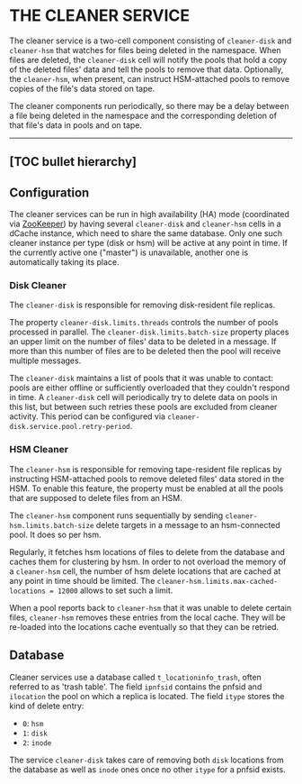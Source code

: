 THE CLEANER SERVICE
==================================

The cleaner service is a two-cell component consisting of `cleaner-disk` and `cleaner-hsm` that watches for files being deleted in the namespace. When files are deleted, the `cleaner-disk` cell will notify the pools that hold a copy of the deleted files' data and tell the pools to remove that data. Optionally, the `cleaner-hsm`, when present, can instruct HSM-attached pools to remove copies of the file's data stored on tape.

The cleaner components run periodically, so there may be a delay between a file being deleted in the namespace and the corresponding deletion of that file's data in pools and on tape.

-----
[TOC bullet hierarchy]
-----

## Configuration

The cleaner services can be run in high availability (HA) mode (coordinated via [ZooKeeper](config-zookeeper.md)) by having several `cleaner-disk` and `cleaner-hsm` cells in a dCache instance, which need to share the same database. Only one such cleaner instance per type (disk or hsm) will be active at any point in time. If the currently active one ("master") is unavailable, another one is automatically taking its place.

### Disk Cleaner

The `cleaner-disk` is responsible for removing disk-resident file replicas.

The property `cleaner-disk.limits.threads` controls the number of pools processed in parallel.
The `cleaner-disk.limits.batch-size` property places an upper limit on the number of files' data to be deleted in a message. If more than this number of files are to be deleted then the pool will receive multiple messages.

The `cleaner-disk` maintains a list of pools that it was unable to contact: pools are either offline or sufficiently overloaded that they couldn't respond in time. A `cleaner-disk` cell will periodically try to delete data on pools in this list, but between such retries these pools are excluded from cleaner activity. This period can be configured via `cleaner-disk.service.pool.retry-period`.

### HSM Cleaner

The `cleaner-hsm` is responsible for removing tape-resident file replicas by instructing HSM-attached pools to remove deleted files' data stored in the HSM. To enable this feature, the property must be enabled at all the pools that are supposed to delete files from an HSM.

The `cleaner-hsm` component runs sequentially by sending `cleaner-hsm.limits.batch-size` delete targets in a message to an hsm-connected pool. It does so per hsm.

Regularly, it fetches hsm locations of files to delete from the database and caches them for clustering by hsm. In order to not overload the memory of a `cleaner-hsm` cell, the number of hsm delete locations that are cached at any point in time should be limited. The `cleaner-hsm.limits.max-cached-locations = 12000` allows to set such a limit.

When a pool reports back to `cleaner-hsm` that it was unable to delete certain files, `cleaner-hsm` removes these entries from the local cache. They will be re-loaded into the locations cache eventually so that they can be retried.

## Database

Cleaner services use a database called `t_locationinfo_trash`, often referred to as 'trash table'.
The field `ipnfsid` contains the pnfsid and `ilocation` the pool on which a replica is located.
The field `itype` stores the kind of delete entry:
- `0`: `hsm`
- `1`: `disk`
- `2`: `inode`

The service `cleaner-disk` takes care of removing both `disk` locations from the database as well as `inode` ones once no other `itype` for a pnfsid exists.

